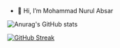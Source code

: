 - 👋 Hi, I’m Mohammad Nurul Absar

![Anurag's GitHub stats](https://github-readme-stats.vercel.app/api?username=nurulabsar-git&theme=outrun&show_icons=true)
<!---
nurulabsar-git/nurulabsar-git is a ✨ special ✨ repository because its `README.md` (this file) appears on your GitHub profile.
You can click the Preview link to take a look at your changes.
[![GitHub Streak](https://github-readme-streak-stats.herokuapp.com/?user=nurulabsar-git)](https://git.io/streak-stats)
[![GitHub Streak](https://github-readme-streak-stats.herokuapp.com/?user=nurulabsar-git&theme=merko)](https://git.io/streak-stats)
--->
<!--START_SECTION:waka-->



<!--END_SECTION:waka-->
[![GitHub Streak](https://github-readme-streak-stats.herokuapp.com/?user=nurulabsar-git&theme=merko)](https://git.io/streak-stats)
<!-- [![GitHub Streak](https://github-readme-streak-stats.herokuapp.com/?user=nurulabsar-git&theme=merko)](https://git.io/streak-stats) -->



